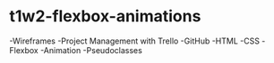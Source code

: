 # t1w2-flexbox-animations

-Wireframes
-Project Management with Trello
-GitHub
-HTML
-CSS
    -Flexbox
    -Animation
    -Pseudoclasses
